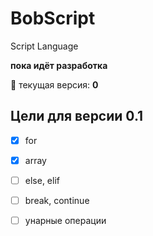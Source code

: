 # BobScript
Script Language

**пока идёт разработка**

:bug:
текущая версия: __0__     

## Цели для версии 0.1
- [x] for
- [x] array
- [ ] else, elif
- [ ] break, continue
- [ ] унарные операции

